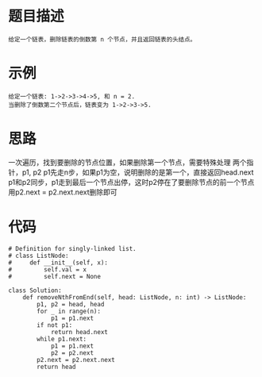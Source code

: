 # 题目描述
    给定一个链表，删除链表的倒数第 n 个节点，并且返回链表的头结点。
# 示例
```
给定一个链表: 1->2->3->4->5, 和 n = 2.
当删除了倒数第二个节点后，链表变为 1->2->3->5.
```
# 思路
一次遍历，找到要删除的节点位置，如果删除第一个节点，需要特殊处理
    两个指针，p1, p2
    p1先走n步，如果p1为空，说明删除的是第一个，直接返回head.next
    p1和p2同步，p1走到最后一个节点出停，这时p2停在了要删除节点的前一个节点
    用p2.next = p2.next.next删除即可
# 代码
```
# Definition for singly-linked list.
# class ListNode:
#     def __init__(self, x):
#         self.val = x
#         self.next = None

class Solution:
    def removeNthFromEnd(self, head: ListNode, n: int) -> ListNode:
        p1, p2 = head, head
        for _ in range(n):
            p1 = p1.next
        if not p1:
            return head.next
        while p1.next:
            p1 = p1.next
            p2 = p2.next
        p2.next = p2.next.next
        return head
```
